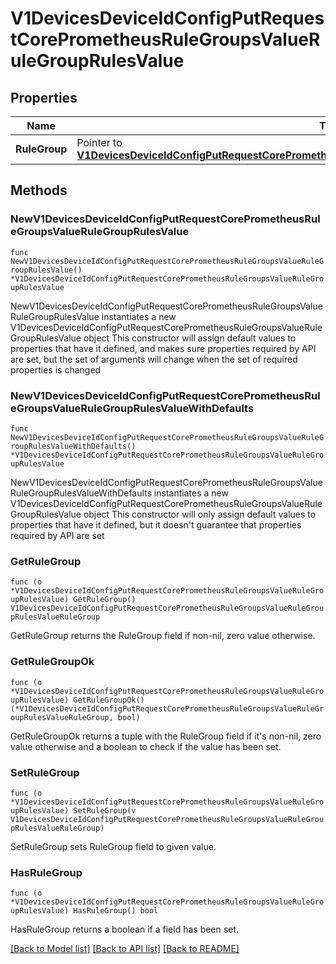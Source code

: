 # V1DevicesDeviceIdConfigPutRequestCorePrometheusRuleGroupsValueRuleGroupRulesValue

## Properties

Name | Type | Description | Notes
------------ | ------------- | ------------- | -------------
**RuleGroup** | Pointer to [**V1DevicesDeviceIdConfigPutRequestCorePrometheusRuleGroupsValueRuleGroupRulesValueRuleGroup**](V1DevicesDeviceIdConfigPutRequestCorePrometheusRuleGroupsValueRuleGroupRulesValueRuleGroup.md) |  | [optional] 

## Methods

### NewV1DevicesDeviceIdConfigPutRequestCorePrometheusRuleGroupsValueRuleGroupRulesValue

`func NewV1DevicesDeviceIdConfigPutRequestCorePrometheusRuleGroupsValueRuleGroupRulesValue() *V1DevicesDeviceIdConfigPutRequestCorePrometheusRuleGroupsValueRuleGroupRulesValue`

NewV1DevicesDeviceIdConfigPutRequestCorePrometheusRuleGroupsValueRuleGroupRulesValue instantiates a new V1DevicesDeviceIdConfigPutRequestCorePrometheusRuleGroupsValueRuleGroupRulesValue object
This constructor will assign default values to properties that have it defined,
and makes sure properties required by API are set, but the set of arguments
will change when the set of required properties is changed

### NewV1DevicesDeviceIdConfigPutRequestCorePrometheusRuleGroupsValueRuleGroupRulesValueWithDefaults

`func NewV1DevicesDeviceIdConfigPutRequestCorePrometheusRuleGroupsValueRuleGroupRulesValueWithDefaults() *V1DevicesDeviceIdConfigPutRequestCorePrometheusRuleGroupsValueRuleGroupRulesValue`

NewV1DevicesDeviceIdConfigPutRequestCorePrometheusRuleGroupsValueRuleGroupRulesValueWithDefaults instantiates a new V1DevicesDeviceIdConfigPutRequestCorePrometheusRuleGroupsValueRuleGroupRulesValue object
This constructor will only assign default values to properties that have it defined,
but it doesn't guarantee that properties required by API are set

### GetRuleGroup

`func (o *V1DevicesDeviceIdConfigPutRequestCorePrometheusRuleGroupsValueRuleGroupRulesValue) GetRuleGroup() V1DevicesDeviceIdConfigPutRequestCorePrometheusRuleGroupsValueRuleGroupRulesValueRuleGroup`

GetRuleGroup returns the RuleGroup field if non-nil, zero value otherwise.

### GetRuleGroupOk

`func (o *V1DevicesDeviceIdConfigPutRequestCorePrometheusRuleGroupsValueRuleGroupRulesValue) GetRuleGroupOk() (*V1DevicesDeviceIdConfigPutRequestCorePrometheusRuleGroupsValueRuleGroupRulesValueRuleGroup, bool)`

GetRuleGroupOk returns a tuple with the RuleGroup field if it's non-nil, zero value otherwise
and a boolean to check if the value has been set.

### SetRuleGroup

`func (o *V1DevicesDeviceIdConfigPutRequestCorePrometheusRuleGroupsValueRuleGroupRulesValue) SetRuleGroup(v V1DevicesDeviceIdConfigPutRequestCorePrometheusRuleGroupsValueRuleGroupRulesValueRuleGroup)`

SetRuleGroup sets RuleGroup field to given value.

### HasRuleGroup

`func (o *V1DevicesDeviceIdConfigPutRequestCorePrometheusRuleGroupsValueRuleGroupRulesValue) HasRuleGroup() bool`

HasRuleGroup returns a boolean if a field has been set.


[[Back to Model list]](../README.md#documentation-for-models) [[Back to API list]](../README.md#documentation-for-api-endpoints) [[Back to README]](../README.md)


